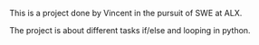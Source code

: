 This is a project done by Vincent in the pursuit of SWE at ALX.

The project is about different tasks if/else and looping in python.
